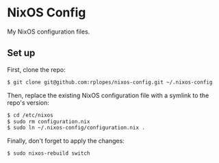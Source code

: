 # NixOS Config

My NixOS configuration files.

## Set up

First, clone the repo:

```sh
$ git clone git@github.com:rplopes/nixos-config.git ~/.nixos-config
```

Then, replace the existing NixOS configuration file with a symlink to the repo's version:

```sh
$ cd /etc/nixos
$ sudo rm configuration.nix
$ sudo ln ~/.nixos-config/configuration.nix .
```

Finally, don't forget to apply the changes:

```sh
$ sudo nixos-rebuild switch
```
